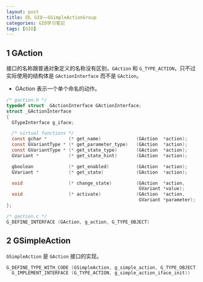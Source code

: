 ```yaml
---
layout: post
title: 四、GIO——GSimpleActionGroup
categories: GIO学习笔记
tags: [GIO]
---
```


## 1 GAction

接口的名称跟普通对象定义的名称没有区别，`GAction` 和 `G_TYPE_ACTION`，只不过实际使用的结构体是 `GActionInterface` 而不是 `GAction`。

- GAction 表示一个单个命名的动作。

```c
/* gaction.h */
typedef struct _GActionInterface GActionInterface;
struct _GActionInterface
{
  GTypeInterface g_iface;

  /* virtual functions */
  const gchar *        (* get_name)             (GAction  *action);
  const GVariantType * (* get_parameter_type)   (GAction  *action);
  const GVariantType * (* get_state_type)       (GAction  *action);
  GVariant *           (* get_state_hint)       (GAction  *action);

  gboolean             (* get_enabled)          (GAction  *action);
  GVariant *           (* get_state)            (GAction  *action);

  void                 (* change_state)         (GAction  *action,
                                                 GVariant *value);
  void                 (* activate)             (GAction  *action,
                                                 GVariant *parameter);
};

/* gaction.c */
G_DEFINE_INTERFACE (GAction, g_action, G_TYPE_OBJECT)
```

## 2 GSimpleAction

`GSimpleAction` 是 `GAction` 接口的实现。

```c
G_DEFINE_TYPE_WITH_CODE (GSimpleAction, g_simple_action, G_TYPE_OBJECT,
  G_IMPLEMENT_INTERFACE (G_TYPE_ACTION, g_simple_action_iface_init))
```

